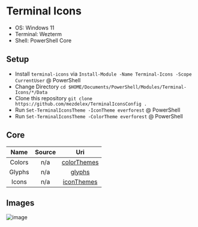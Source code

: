# Terminal Icons

- OS: Windows 11
- Terminal: Wezterm
- Shell: PowerShell Core

## Setup

- Install `terminal-icons` via `Install-Module -Name Terminal-Icons -Scope CurrentUser` @ PowerShell
- Change Directory `cd $HOME/Documents/PowerShell/Modules/Terminal-Icons/*/Data`
- Clone this repository `git clone https://github.com/mezdelex/TerminalIconsConfig .`
- Run `Set-TerminalIconsTheme -IconTheme everforest` @ PowerShell
- Run `Set-TerminalIconsTheme -ColorTheme everforest` @ PowerShell

## Core

|  Name  | Source |                                                 Uri                                                  |
| :----: | :----: | :--------------------------------------------------------------------------------------------------: |
| Colors |  n/a   | [colorThemes](https://github.com/mezdelex/TerminalIconsConfig/blob/main/colorThemes/everforest.psd1) |
| Glyphs |  n/a   |            [glyphs](https://github.com/mezdelex/TerminalIconsConfig/blob/main/glyphs.ps1)            |
| Icons  |  n/a   |  [iconThemes](https://github.com/mezdelex/TerminalIconsConfig/blob/main/iconThemes/everforest.psd1)  |

## Images

![image](https://github.com/user-attachments/assets/7cafee7c-0ca8-420b-8f40-42c1a0e6fb81)
